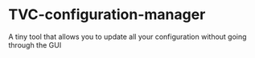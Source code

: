 # TVC-configuration-manager
A tiny tool that allows you to update all your configuration without going through the GUI
